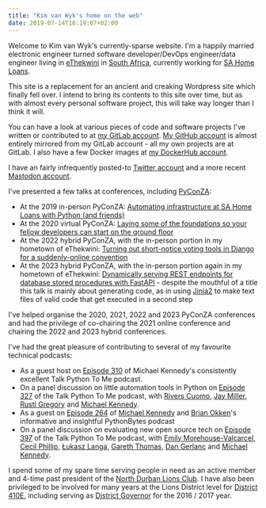 ```yaml
---
title: "Kim van Wyk's home on the web"
date: 2019-07-14T16:19:07+02:00
---
```


Welcome to Kim van Wyk's currently-sparse website. I'm a happily married electronic engineer turned software developer/DevOps engineer/data engineer living in [eThekwini](https://en.wikipedia.org/wiki/EThekwini_Metropolitan_Municipality) in [South Africa](https://en.wikipedia.org/wiki/South_Africa), currently working for [SA Home Loans](https://www.sahomeloans.com).

This site is a replacement for an ancient and creaking Wordpress site which finally fell over. I intend to bring its contents to this site over time, but as with almost every personal software project, this will take way longer than I think it will.

You can have a look at various pieces of code and software projects I've written or contributed to at [my GitLab account](https://gitlab.com/kimvanwyk). [My GitHub account](https://github.com/kimvanwyk) is almost entirely mirrored from my GitLab account - all my own projects are at GitLab. I also have a few Docker images at [my DockerHub account](https://hub.docker.com/u/kimvanwyk/).

I have an fairly infrequently posted-to [Twitter account](https://twitter.com/kim_vanwyk) and a more recent <a rel="me" href="https://fosstodon.org/@kimvanwyk">Mastodon account</a>.

I've presented a few talks at conferences, including [PyConZA](https://za.pycon.org/):

* At the 2019 in-person PyConZA: [Automating infrastructure at SA Home Loans with Python (and friends)](https://www.youtube.com/watch?v=BT8Pxayqh84)
* At the 2020 virtual PyConZA: [Laying some of the foundations so your fellow developers can start on the ground floor](https://www.youtube.com/watch?v=l8WmOM5Pukc)
* At the 2022 hybrid PyConZA, with the in-person portion in my hometown of eThekwini: [Turning out short-notice voting tools in Django for a suddenly-online convention](https://www.youtube.com/watch?v=OWcDr0L4-ZE)
* At the 2023 hybrid PyConZA, with the in-person portion again in my hometown of eThekwini: [Dynamically serving REST endpoints for database stored procedures with FastAPI](https://www.youtube.com/watch?v=V-HTUVpbuPI) - despite the mouthful of a title this talk is mainly about generating code, as in using [Jinja2](https://jinja.palletsprojects.com/en/2.10.x/) to make text files of valid code that get executed in a second step

I've helped organise the 2020, 2021, 2022 and 2023 PyConZA conferences and had the privilege of co-chairing the 2021 online conference and chairing the 2022 and 2023 hybrid conferences.

I've had the great pleasure of contributing to several of my favourite technical podcasts:

* As a guest host on [Episode 310](https://talkpython.fm/episodes/show/310/ama-ask-me-anything-with-michael) of Michael Kennedy's consistently excellent Talk Python To Me podcast. 
* On a panel discussion on little automation tools in Python on [Episode 327](https://talkpython.fm/episodes/show/327/little-automation-tools-in-python) of the Talk Python To Me podcast, with [Rivers Cuomo](https://twitter.com/RiversCuomo), [Jay Miller](https://twitter.com/kjaymiller), [Rusti Gregory](https://talkpython.fm/episodes/show/194/learning-and-teaching-python-in-a-vacuum) and [Michael Kennedy](https://twitter.com/mkennedy).
* As a guest on [Episode 264](https://pythonbytes.fm/episodes/show/264/we-re-just-playing-games-with-jupyter-at-this-point) of [Michael Kennedy](https://twitter.com/mkennedy) and [Brian Okken](https://twitter.com/brianokken)'s informative and insightful PythonBytes podcast
* On a panel discussion on evaluating new open source tech on [Episode 397](https://talkpython.fm/episodes/show/397/evaluating-new-open-source-tech-panel) of the Talk Python To Me podcast, with [Emily Morehouse-Valcarcel](https://twitter.com/emilyemorehouse), [Cecil Phillip](https://hachyderm.io/@cecilphillip), [Łukasz Langa](https://mastodon.social/@ambv), [Gareth Thomas](https://pythonist.as/@thestub), [Dan Gerlanc](https://fosstodon.org/@dgerlanc)  and [Michael Kennedy](https://twitter.com/mkennedy).

I spend some of my spare time serving people in need as an active member and 4-time past president of the [North Durban Lions Club](https://northdurbanlions.org.za/). I have also been privileged to be involved for many years at the Lions District level for [District 410E](https://lions410e.org.za/), including serving as [District Governor](https://members.lionsclubs.org/EN/districts/index.php) for the 2016 / 2017 year.

